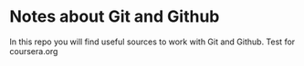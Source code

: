 # Notes about Git and Github

In this repo you will find useful sources to work with Git and Github.
Test for coursera.org
